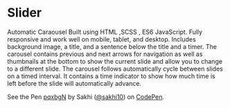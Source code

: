 # Slider

Automatic Caraousel Built using HTML ,SCSS , ES6 JavaScript.
Fully responsive and work well on mobile, tablet, and desktop.
Includes background image, a title, and a sentence below the title and a timer.
The carousel contains previous and next arrows for navigation as well as thumbnails at the bottom to show the current slide and allow you to change to a different slide.
The carousel follows automatically cycle between slides on a timed interval.
It contains a time indicator to show how much time is left before the slide will automatically advance.

<html>
<p data-height="429" data-theme-id="0" data-slug-hash="pqxbgN" data-default-tab="css,result" data-user="sakhi10" data-pen-title="pqxbgN" class="codepen">See the Pen <a href="https://codepen.io/sakhi10/pen/pqxbgN/">pqxbgN</a> by Sakhi (<a href="https://codepen.io/sakhi10">@sakhi10</a>) on <a href="https://codepen.io">CodePen</a>.</p>
<script async src="https://static.codepen.io/assets/embed/ei.js"></script>
</html>
